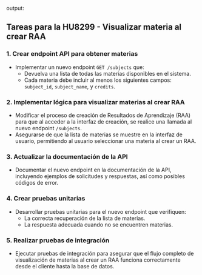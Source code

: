 output: 
## Tareas para la HU8299 - Visualizar materia al crear RAA

### 1. Crear endpoint API para obtener materias
- Implementar un nuevo endpoint `GET /subjects` que:
  - Devuelva una lista de todas las materias disponibles en el sistema.
  - Cada materia debe incluir al menos los siguientes campos: `subject_id`, `subject_name`, y `credits`.

### 2. Implementar lógica para visualizar materias al crear RAA
- Modificar el proceso de creación de Resultados de Aprendizaje (RAA) para que al acceder a la interfaz de creación, se realice una llamada al nuevo endpoint `/subjects`.
- Asegurarse de que la lista de materias se muestre en la interfaz de usuario, permitiendo al usuario seleccionar una materia al crear un RAA.

### 3. Actualizar la documentación de la API
- Documentar el nuevo endpoint en la documentación de la API, incluyendo ejemplos de solicitudes y respuestas, así como posibles códigos de error.

### 4. Crear pruebas unitarias
- Desarrollar pruebas unitarias para el nuevo endpoint que verifiquen:
  - La correcta recuperación de la lista de materias.
  - La respuesta adecuada cuando no se encuentren materias.

### 5. Realizar pruebas de integración
- Ejecutar pruebas de integración para asegurar que el flujo completo de visualización de materias al crear un RAA funciona correctamente desde el cliente hasta la base de datos.
